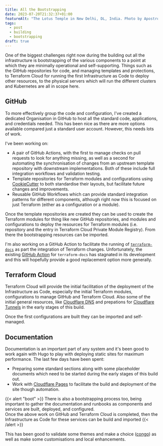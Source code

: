 ```yaml
---
title: All the Bootstrapping
date: 2023-07-20T21:32:37+01:00
featureAlt: "The Lotus Temple in New Delhi, DL, India. Photo by Apostrophy Studio."
tags:
  - post
  - building
  - bootstrapping
draft: true
---
```


One of the biggest challenges right now during the building out all the
infrastructure is bootstrapping of the various components to a point at which
they are minimally operational and self-supporting. Things such as the GitHub
repositories for code, and managing templates and protections, to Terraform
Cloud for running the first Infrastructure as Code to deploy other resources, to
the physical servers which will run the different clusters and Kubernetes are
all in scope here.

## GitHub

To more effectively group the code and configuration, I've created a dedicated
Organisation in GitHub to host all the standard code, applications, and
credentials needed. This has been nice as there are more options available
compared just a standard user account. However, this needs lots of work.

I've been working on:

- A pair of GitHub Actions, with the first to manage checks on pull requests to
  look for anything missing, as well as a second for automating the
  synchronisation of changes from an upstream template repository with
  downstream implementations. Both of these include full integration workflows
  and validation testing.
- Template repositories for Terraform modules and configurations using
  [CookieCutter][cookiecutter] to both standardise their layouts, but facilitate
  future changes and improvements.
- Reusable GitHub Workflows which can provide standard integration patterns for
  different components, although right now this is focused on just Terraform
  (either as a configuration or a module).

[cookiecutter]: https://github.com/cookiecutter/cookiecutter

Once the template repositories are created they can be used to create the
Terraform modules for thing like new GitHub repositories, and modules and
configurations to deploy the resources for Terraform modules (i.e. repository
and the entry in Terraform Cloud Private Module Registry). From there the
bootstrapping resources can be imported.

I'm also working on a GitHub Action to facilitate the running of
[`terraform-docs`][terraform-docs] as part the integration of Terraform changes.
Unfortunately, the existing [GitHub Action][terraform-docs-gh] for
`terraform-docs` has stagnated in its development and this will hopefully
provide a good replacement option more generally.

[terraform-docs]: https://github.com/terraform-docs/terraform-docs
[terraform-docs-gh]: https://github.com/terraform-docs/gh-actions

## Terraform Cloud

Terraform Cloud will provide the initial facilitation of the deployment of the
Infrastructure as Code, especially the initial Terraform modules, configurations
to manage GitHub and Terraform Cloud. Also some of the initial general
resources, like [Cloudflare DNS][cloudflare-dns] and prepations for [Cloudflare
Tunnels][cloudflare-tunnels] in the early stages of this build.

Once the first configurations are built they can be imported and self-managed.

[cloudflare-dns]: https://www.cloudflare.com/dns/
[cloudflare-tunnels]: https://www.cloudflare.com/products/tunnel/

## Documentation

Documentation is an important part of any system and it's been good to work
again with Hugo to play with deploying static sites for maximum performance. The
last few days have been spent:

- Preparing some standard sections along with some placeholder documents which
  need to be started during the early stages of this build out.
- Work with [Cloudflare Pages][cloudflare-pages] to facilitate the build and
  deployment of the site though automation.

{{< alert "boot" >}} There is also a bootstrapping process too, being important
to gather the documentation and runbooks as components and services are built,
deployed, and configured.<br/>Once the above work on GitHub and Terraform Cloud
is completed, then the Infrastructure as Code for these services can be build
and imported {{< /alert >}}

This has been good to validate some themes and make a choice ([congo][congo]) as
well as make some customisations and local enhancements.

[cloudflare-pages]: https://pages.cloudflare.com/
[congo]: https://github.com/jpanther/congo
